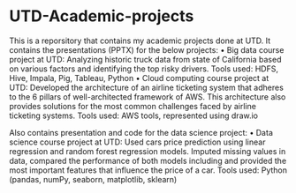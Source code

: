 # UTD-Academic-projects
This is a reporsitory that contains my academic projects done at UTD.
It contains the presentations (PPTX) for the below projects:
•	Big data course project at UTD: Analyzing historic truck data from state of California based on various factors and identifying the top risky drivers. Tools used: HDFS, Hive, Impala, Pig, Tableau, Python
•	Cloud computing course project at UTD: Developed the architecture of an airline ticketing system that adheres to the 6 pillars of well-architected framework of AWS. This architecture also provides solutions for the most common challenges faced by airline ticketing systems. Tools used: AWS tools, represented using draw.io 

Also contains presentation and code for the data science project:
•	Data science course project at UTD: Used cars price prediction using linear regression and random forest regression models. 
Imputed missing values in data, compared the performance of both models including and provided the most important features that influence the price of a car. Tools used: Python (pandas, numPy, seaborn, matplotlib, sklearn)
